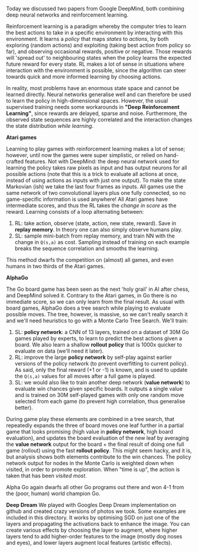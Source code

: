 Today we discussed two papers from Google DeepMind, both combining deep neural
networks and reinforcement learning.

Reinforcement learning is a paradigm whereby the computer tries to learn the
best actions to take in a specific environment by interacting with this
environment. It learns a _policy_ that maps _states_ to _actions_, by both
exploring (random actions) and exploiting (taking best action from policy so
far), and observing occasional rewards, positive or negative. Those rewards
will 'spread out' to neighbouring states when the policy learns the expected
future reward for every state. RL makes a lot of sense in situations where
interaction with the environment is possible, since the algorithm can steer
towards quick and more informed learning by choosing actions.

In reality, most problems have an enormous state space and cannot be learned
directly. Neural networks generalise well and can therefore be used to learn
the policy in high-dimensional spaces. However, the usual supervised training
needs some workarounds in **"Deep Reinforcement Learning"**, since rewards
are delayed, sparse and noise. Furthermore, the observed state sequences are
highly correlated and the interaction changes the state distribution _while
learning_.

**Atari games**

Learning to play games with reinforcement learning makes a lot of sense;
however, until now the games were super simplistic, or relied on hand-crafted
features. Not with DeepMind: the deep neural network used for learning the
policy takes raw pixels as input and has output neurons for all possible
actions (note that this is a trick to evaluate all actions at once, instead
of using actions as inputs with just one output). To make the state Markovian
(ish) we take the last four frames as inputs. All games use the same network
of two convolutional layers plus one fully connected, so no game-specific
information is used anywhere! All Atari games have intermediate scores, and
thus the RL takes the _change in score_ as the reward. Learning consists of a
loop alternating between:

1. RL: take action, observe (state, action, new state, reward). Save in
   **replay memory**. In theory one can also simply observe humans play.
2. SL: sample mini-batch from replay memory, and train NN with the change
   in `Q(s,a)` as cost. Sampling instead of training on each example breaks
   the sequence correlation and smooths the learning.

This method dwarfs the competition on (almost) all games, and even humans in
two thirds of the Atari games.

**AlphaGo**

The Go board game has been seen as the next 'holy grail' in AI after chess,
and DeepMind solved it. Contrary to the Atari games, in Go there is no
immediate score, so we can only learn from the final result. As usual with
board games, AlphaGo does a tree search while playing to evaluate possible
moves. The tree, however, is massive, so we can't really search it and we'll
need heuristics to go with a Monte Carlo Tree Search. We'll train:

1. SL: **policy network**: a CNN of 13 layers, trained on a dataset of 30M
   Go games played by experts, to learn to predict the best actions given a
   board. We also learn a shallow  **rollout policy** that is 1000x quicker to
   evaluate on data (we'll need it later).
2. RL: improve the large **policy network** by self-play against earlier
   versions of the policy network (to prevent overfitting to current policy).
   As said, only the final reward (+1 or -1) is known, and is used to update
   the `Q(s,a)` values for all moves after a full game is played.
3. SL: we would also like to train another deep network (**value network**)
   to evaluate win chances given specific boards. It outputs a single value
   and is trained on 30M self-played games with only one random move selected
   from each game (to prevent high correlation, thus generalise better).

During game play these elements are combined in a tree search, that repeatedly
expands the three of board moves one leaf further in a partial game that looks
promising (high value in **policy network**, high board evaluation), and
updates the board evaluation of the new leaf by averaging the **value network**
output for the board + the final result of doing one full game (rollout) using
the fast **rollout policy**. This might seem hacky, and it is, but analysis
shows both elements contribute to the win chances. The policy network output
for nodes in the Monte Carlo is weighted down when visited, in order to promote
exploration. When "time is up", the action is taken that has been _visited
most_.

Alpha Go again dwarfs all other Go programs out there and won 4-1 from the
(poor, human) world champion Go.


**Deep Dream**
We played with Googles Deep Dream implementation on github and created crazy
versions of photos we took. Some examples are included in this directory. It
works by optimising SGD on just one of the layers and propagating the
activations back to enhance the image. You can create various effects by
choosing the layer to augment, where higher layers tend to add higher-order
features to the image (mostly dog noses and eyes), and lower layers augment
local features (artistic effects).

